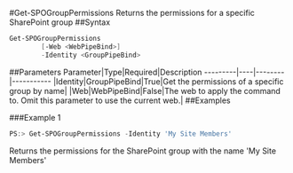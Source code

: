 #Get-SPOGroupPermissions
Returns the permissions for a specific SharePoint group
##Syntax
```powershell
Get-SPOGroupPermissions
        [-Web <WebPipeBind>]
        -Identity <GroupPipeBind>
```


##Parameters
Parameter|Type|Required|Description
---------|----|--------|-----------
|Identity|GroupPipeBind|True|Get the permissions of a specific group by name|
|Web|WebPipeBind|False|The web to apply the command to. Omit this parameter to use the current web.|
##Examples

###Example 1
```powershell
PS:> Get-SPOGroupPermissions -Identity 'My Site Members'
```
Returns the permissions for the SharePoint group with the name 'My Site Members'
